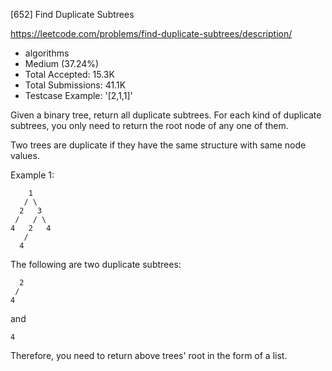 [652] Find Duplicate Subtrees  

https://leetcode.com/problems/find-duplicate-subtrees/description/

* algorithms
* Medium (37.24%)
* Total Accepted:    15.3K
* Total Submissions: 41.1K
* Testcase Example:  '[2,1,1]'


Given a binary tree, return all duplicate subtrees. For each kind of duplicate subtrees, you only need to return the root node of any one of them. 


Two trees are duplicate if they have the same structure with same node values.


Example 1: 

        1
       / \
      2   3
     /   / \
    4   2   4
       /
      4

The following are two duplicate subtrees:

      2
     /
    4

and

    4

Therefore, you need to return above trees' root in the form of a list.



